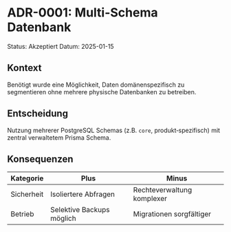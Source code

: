 # ADR-0001: Multi-Schema Datenbank

Status: Akzeptiert
Datum: 2025-01-15

## Kontext
Benötigt wurde eine Möglichkeit, Daten domänenspezifisch zu segmentieren ohne mehrere physische Datenbanken zu betreiben.

## Entscheidung
Nutzung mehrerer PostgreSQL Schemas (z.B. `core`, produkt‑spezifisch) mit zentral verwaltetem Prisma Schema.

## Konsequenzen
| Kategorie | Plus | Minus |
| --------- | ---- | ----- |
| Sicherheit | Isoliertere Abfragen | Rechteverwaltung komplexer |
| Betrieb | Selektive Backups möglich | Migrationen sorgfältiger |

